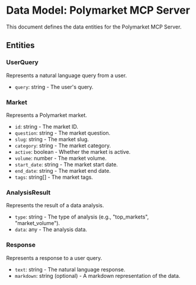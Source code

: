 # Data Model: Polymarket MCP Server

This document defines the data entities for the Polymarket MCP Server.

## Entities

### UserQuery
Represents a natural language query from a user.

- `query`: string - The user's query.

### Market
Represents a Polymarket market.

- `id`: string - The market ID.
- `question`: string - The market question.
- `slug`: string - The market slug.
- `category`: string - The market category.
- `active`: boolean - Whether the market is active.
- `volume`: number - The market volume.
- `start_date`: string - The market start date.
- `end_date`: string - The market end date.
- `tags`: string[] - The market tags.

### AnalysisResult
Represents the result of a data analysis.

- `type`: string - The type of analysis (e.g., "top_markets", "market_volume").
- `data`: any - The analysis data.

### Response
Represents a response to a user query.

- `text`: string - The natural language response.
- `markdown`: string (optional) - A markdown representation of the data.
